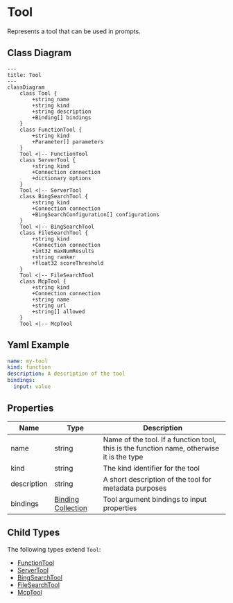 # Tool

Represents a tool that can be used in prompts.

## Class Diagram

```mermaid
---
title: Tool
---
classDiagram
    class Tool {
        +string name
        +string kind
        +string description
        +Binding[] bindings
    }
    class FunctionTool {
        +string kind
        +Parameter[] parameters
    }
    Tool <|-- FunctionTool
    class ServerTool {
        +string kind
        +Connection connection
        +dictionary options
    }
    Tool <|-- ServerTool
    class BingSearchTool {
        +string kind
        +Connection connection
        +BingSearchConfiguration[] configurations
    }
    Tool <|-- BingSearchTool
    class FileSearchTool {
        +string kind
        +Connection connection
        +int32 maxNumResults
        +string ranker
        +float32 scoreThreshold
    }
    Tool <|-- FileSearchTool
    class McpTool {
        +string kind
        +Connection connection
        +string name
        +string url
        +string[] allowed
    }
    Tool <|-- McpTool
```



## Yaml Example
```yaml
name: my-tool
kind: function
description: A description of the tool
bindings:
  input: value

```




## Properties

| Name | Type | Description |
| ---- | ---- | ----------- |
| name | string | Name of the tool. If a function tool, this is the function name, otherwise it is the type  |
| kind | string | The kind identifier for the tool  |
| description | string | A short description of the tool for metadata purposes  |
| bindings | [Binding Collection](Binding.md) | Tool argument bindings to input properties  |



## Child Types

The following types extend `Tool`:
- [FunctionTool](FunctionTool.md)
- [ServerTool](ServerTool.md)
- [BingSearchTool](BingSearchTool.md)
- [FileSearchTool](FileSearchTool.md)
- [McpTool](McpTool.md)

